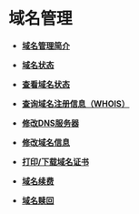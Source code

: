 # 域名管理<a name="domain_ug_330000"></a>

-   **[域名管理简介](域名管理简介.md)**  

-   **[域名状态](域名状态.md)**  

-   **[查看域名状态](查看域名状态.md)**  

-   **[查询域名注册信息（WHOIS）](查询域名注册信息（WHOIS）.md)**  

-   **[修改DNS服务器](修改DNS服务器.md)**  

-   **[修改域名信息](修改域名信息.md)**  

-   **[打印/下载域名证书](打印-下载域名证书.md)**  

-   **[域名续费](域名续费.md)**  

-   **[域名赎回](域名赎回.md)**  


